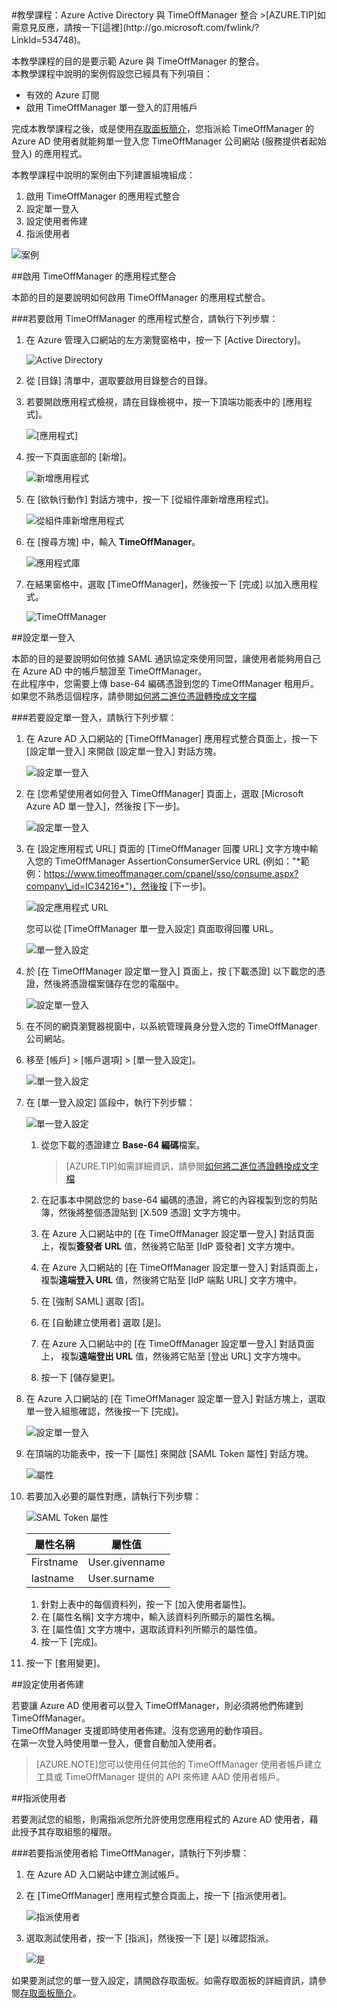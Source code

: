 <properties pageTitle="教學課程：Azure Active Directory 與 TimeOffManager 整合 | Microsoft Azure" description="了解如何使用 TimeOffManager 搭配 Azure Active Directory 來啟用單一登入、自動化佈建和更多功能！" services="active-directory" authors="MarkusVi"  documentationCenter="na" manager="stevenpo"/>
<tags ms.service="active-directory" ms.devlang="na" ms.topic="article" ms.tgt_pltfrm="na" ms.workload="identity" ms.date="08/01/2015" ms.author="markvi" />
#教學課程：Azure Active Directory 與 TimeOffManager 整合
>[AZURE.TIP]如需意見反應，請按一下[這裡](http://go.microsoft.com/fwlink/?LinkId=534748)。
  
本教學課程的目的是要示範 Azure 與 TimeOffManager 的整合。  
本教學課程中說明的案例假設您已經具有下列項目：

-   有效的 Azure 訂閱
-   啟用 TimeOffManager 單一登入的訂用帳戶
  
完成本教學課程之後，或是使用[存取面板簡介](https://msdn.microsoft.com/library/dn308586)，您指派給 TimeOffManager 的 Azure AD 使用者就能夠單一登入您 TimeOffManager 公司網站 (服務提供者起始登入) 的應用程式。
  
本教學課程中說明的案例由下列建置組塊組成：

1.  啟用 TimeOffManager 的應用程式整合
2.  設定單一登入
3.  設定使用者佈建
4.  指派使用者

![案例](./media/active-directory-saas-timeoffmanager-tutorial/IC795909.png "案例")

##啟用 TimeOffManager 的應用程式整合
  
本節的目的是要說明如何啟用 TimeOffManager 的應用程式整合。

###若要啟用 TimeOffManager 的應用程式整合，請執行下列步驟：

1.  在 Azure 管理入口網站的左方瀏覽窗格中，按一下 [Active Directory]。

    ![Active Directory](./media/active-directory-saas-timeoffmanager-tutorial/IC700993.png "Active Directory")

2.  從 [目錄] 清單中，選取要啟用目錄整合的目錄。

3.  若要開啟應用程式檢視，請在目錄檢視中，按一下頂端功能表中的 [應用程式]。

    ![[應用程式]](./media/active-directory-saas-timeoffmanager-tutorial/IC700994.png "[應用程式]")

4.  按一下頁面底部的 [新增]。

    ![新增應用程式](./media/active-directory-saas-timeoffmanager-tutorial/IC749321.png "新增應用程式")

5.  在 [欲執行動作] 對話方塊中，按一下 [從組件庫新增應用程式]。

    ![從組件庫新增應用程式](./media/active-directory-saas-timeoffmanager-tutorial/IC749322.png "從組件庫新增應用程式")

6.  在 [搜尋方塊] 中，輸入 **TimeOffManager**。

    ![應用程式庫](./media/active-directory-saas-timeoffmanager-tutorial/IC795910.png "應用程式庫")

7.  在結果窗格中，選取 [TimeOffManager]，然後按一下 [完成] 以加入應用程式。

    ![TimeOffManager](./media/active-directory-saas-timeoffmanager-tutorial/IC795911.png "TimeOffManager")

##設定單一登入
  
本節的目的是要說明如何依據 SAML 通訊協定來使用同盟，讓使用者能夠用自己在 Azure AD 中的帳戶驗證至 TimeOffManager。  
在此程序中，您需要上傳 base-64 編碼憑證到您的 TimeOffManager 租用戶。  
如果您不熟悉這個程序，請參閱[如何將二進位憑證轉換成文字檔](http://youtu.be/PlgrzUZ-Y1o)

###若要設定單一登入，請執行下列步驟：

1.  在 Azure AD 入口網站的 [TimeOffManager] 應用程式整合頁面上，按一下 [設定單一登入] 來開啟 [設定單一登入] 對話方塊。

    ![設定單一登入](./media/active-directory-saas-timeoffmanager-tutorial/IC795912.png "設定單一登入")

2.  在 [您希望使用者如何登入 TimeOffManager] 頁面上，選取 [Microsoft Azure AD 單一登入]，然後按 [下一步]。

    ![設定單一登入](./media/active-directory-saas-timeoffmanager-tutorial/IC795913.png "設定單一登入")

3.  在 [設定應用程式 URL] 頁面的 [TimeOffManager 回覆 URL] 文字方塊中輸入您的 TimeOffManager AssertionConsumerService URL (例如："*範例：https://www.timeoffmanager.com/cpanel/sso/consume.aspx?company\_id=IC34216*")，然後按 [下一步]。

    ![設定應用程式 URL](./media/active-directory-saas-timeoffmanager-tutorial/IC795914.png "設定應用程式 URL")

    您可以從 [TimeOffManager 單一登入設定] 頁面取得回覆 URL。

    ![單一登入設定](./media/active-directory-saas-timeoffmanager-tutorial/IC795915.png "單一登入設定")

4.  於 [在 TimeOffManager 設定單一登入] 頁面上，按 [下載憑證] 以下載您的憑證，然後將憑證檔案儲存在您的電腦中。

    ![設定單一登入](./media/active-directory-saas-timeoffmanager-tutorial/IC795916.png "設定單一登入")

5.  在不同的網頁瀏覽器視窗中，以系統管理員身分登入您的 TimeOffManager 公司網站。

6.  移至 [帳戶] > [帳戶選項] > [單一登入設定]。

    ![單一登入設定](./media/active-directory-saas-timeoffmanager-tutorial/IC795917.png "單一登入設定")

7.  在 [單一登入設定] 區段中，執行下列步驟：

    ![單一登入設定](./media/active-directory-saas-timeoffmanager-tutorial/IC795918.png "單一登入設定")

    1.  從您下載的憑證建立 **Base-64 編碼**檔案。  

        >[AZURE.TIP]如需詳細資訊，請參閱[如何將二進位憑證轉換成文字檔](http://youtu.be/PlgrzUZ-Y1o)

    2.  在記事本中開啟您的 base-64 編碼的憑證，將它的內容複製到您的剪貼簿，然後將整個憑證貼到 [X.509 憑證] 文字方塊中。
    3.  在 Azure 入口網站中的 [在 TimeOffManager 設定單一登入] 對話頁面上，複製**簽發者 URL** 值，然後將它貼至 [IdP 簽發者] 文字方塊中。
    4.  在 Azure 入口網站的 [在 TimeOffManager 設定單一登入] 對話頁面上，複製**遠端登入 URL** 值，然後將它貼至 [IdP 端點 URL] 文字方塊中。
    5.  在 [強制 SAML] 選取 [否]。
    6.  在 [自動建立使用者] 選取 [是]。
    7.  在 Azure 入口網站中的 [在 TimeOffManager 設定單一登入] 對話頁面上， 複製**遠端登出 URL** 值，然後將它貼至 [登出 URL] 文字方塊中。
    8.  按一下 [儲存變更]。

8.  在 Azure 入口網站的 [在 TimeOffManager 設定單一登入] 對話方塊上，選取單一登入組態確認，然後按一下 [完成]。

    ![設定單一登入](./media/active-directory-saas-timeoffmanager-tutorial/IC795919.png "設定單一登入")

9.  在頂端的功能表中，按一下 [屬性] 來開啟 [SAML Token 屬性] 對話方塊。

    ![屬性](./media/active-directory-saas-timeoffmanager-tutorial/IC795920.png "屬性")

10. 若要加入必要的屬性對應，請執行下列步驟：

    ![SAML Token 屬性](./media/active-directory-saas-timeoffmanager-tutorial/IC795921.png "SAML Token 屬性")

    |屬性名稱|屬性值|
	|---|---|
    |Firstname|User.givenname|
	|lastname|User.surname|

    1.  針對上表中的每個資料列，按一下 [加入使用者屬性]。
    2.  在 [屬性名稱] 文字方塊中，輸入該資料列所顯示的屬性名稱。
    3.  在 [屬性值] 文字方塊中，選取該資料列所顯示的屬性值。
    4.  按一下 [完成]。

11. 按一下 [套用變更]。

##設定使用者佈建
  
若要讓 Azure AD 使用者可以登入 TimeOffManager，則必須將他們佈建到 TimeOffManager。  
TimeOffManager 支援即時使用者佈建。沒有您適用的動作項目。  
在第一次登入時使用單一登入，便會自動加入使用者。

>[AZURE.NOTE]您可以使用任何其他的 TimeOffManager 使用者帳戶建立工具或 TimeOffManager 提供的 API 來佈建 AAD 使用者帳戶。

##指派使用者
  
若要測試您的組態，則需指派您所允許使用您應用程式的 Azure AD 使用者，藉此授予其存取組態的權限。

###若要指派使用者給 TimeOffManager，請執行下列步驟：

1.  在 Azure AD 入口網站中建立測試帳戶。

2.  在 [TimeOffManager] 應用程式整合頁面上，按一下 [指派使用者]。

    ![指派使用者](./media/active-directory-saas-timeoffmanager-tutorial/IC795922.png "指派使用者")

3.  選取測試使用者，按一下 [指派]，然後按一下 [是] 以確認指派。

    ![是](./media/active-directory-saas-timeoffmanager-tutorial/IC767830.png "是")
  
如果要測試您的單一登入設定，請開啟存取面板。如需存取面板的詳細資訊，請參閱[存取面板簡介](https://msdn.microsoft.com/library/dn308586)。

<!----HONumber=August15_HO7-->